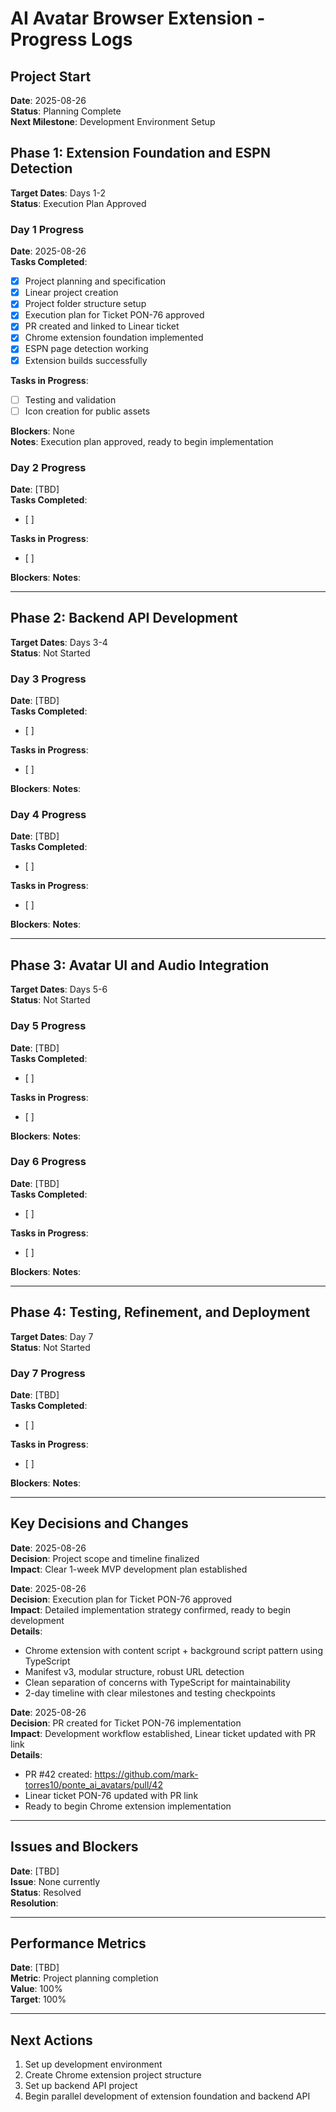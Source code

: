 # AI Avatar Browser Extension - Progress Logs

## Project Start
**Date**: 2025-08-26  
**Status**: Planning Complete  
**Next Milestone**: Development Environment Setup

## Phase 1: Extension Foundation and ESPN Detection
**Target Dates**: Days 1-2  
**Status**: Execution Plan Approved

### Day 1 Progress
**Date**: 2025-08-26  
**Tasks Completed**: 
- [x] Project planning and specification
- [x] Linear project creation
- [x] Project folder structure setup
- [x] Execution plan for Ticket PON-76 approved
- [x] PR created and linked to Linear ticket
- [x] Chrome extension foundation implemented
- [x] ESPN page detection working
- [x] Extension builds successfully

**Tasks in Progress**: 
- [ ] Testing and validation
- [ ] Icon creation for public assets

**Blockers**: None  
**Notes**: Execution plan approved, ready to begin implementation

### Day 2 Progress
**Date**: [TBD]  
**Tasks Completed**: 
- [ ] 

**Tasks in Progress**: 
- [ ] 

**Blockers**: 
**Notes**: 

---

## Phase 2: Backend API Development
**Target Dates**: Days 3-4  
**Status**: Not Started

### Day 3 Progress
**Date**: [TBD]  
**Tasks Completed**: 
- [ ] 

**Tasks in Progress**: 
- [ ] 

**Blockers**: 
**Notes**: 

### Day 4 Progress
**Date**: [TBD]  
**Tasks Completed**: 
- [ ] 

**Tasks in Progress**: 
- [ ] 

**Blockers**: 
**Notes**: 

---

## Phase 3: Avatar UI and Audio Integration
**Target Dates**: Days 5-6  
**Status**: Not Started

### Day 5 Progress
**Date**: [TBD]  
**Tasks Completed**: 
- [ ] 

**Tasks in Progress**: 
- [ ] 

**Blockers**: 
**Notes**: 

### Day 6 Progress
**Date**: [TBD]  
**Tasks Completed**: 
- [ ] 

**Tasks in Progress**: 
- [ ] 

**Blockers**: 
**Notes**: 

---

## Phase 4: Testing, Refinement, and Deployment
**Target Dates**: Day 7  
**Status**: Not Started

### Day 7 Progress
**Date**: [TBD]  
**Tasks Completed**: 
- [ ] 

**Tasks in Progress**: 
- [ ] 

**Blockers**: 
**Notes**: 

---

## Key Decisions and Changes
**Date**: 2025-08-26  
**Decision**: Project scope and timeline finalized  
**Impact**: Clear 1-week MVP development plan established

**Date**: 2025-08-26  
**Decision**: Execution plan for Ticket PON-76 approved  
**Impact**: Detailed implementation strategy confirmed, ready to begin development  
**Details**: 
- Chrome extension with content script + background script pattern using TypeScript
- Manifest v3, modular structure, robust URL detection
- Clean separation of concerns with TypeScript for maintainability
- 2-day timeline with clear milestones and testing checkpoints

**Date**: 2025-08-26  
**Decision**: PR created for Ticket PON-76 implementation  
**Impact**: Development workflow established, Linear ticket updated with PR link  
**Details**: 
- PR #42 created: https://github.com/mark-torres10/ponte_ai_avatars/pull/42
- Linear ticket PON-76 updated with PR link
- Ready to begin Chrome extension implementation

---

## Issues and Blockers
**Date**: [TBD]  
**Issue**: None currently  
**Status**: Resolved  
**Resolution**: 

---

## Performance Metrics
**Date**: [TBD]  
**Metric**: Project planning completion  
**Value**: 100%  
**Target**: 100%

---

## Next Actions
1. Set up development environment
2. Create Chrome extension project structure
3. Set up backend API project
4. Begin parallel development of extension foundation and backend API
